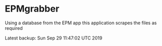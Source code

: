 # EPMgrabber
Using a database from the EPM app this application scrapes the files as required


Latest backup: Sun Sep 29 11:47:02 UTC 2019
